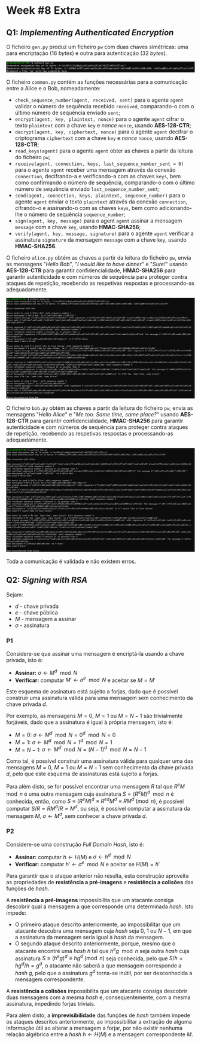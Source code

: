 # Week #8 Extra

## Q1: *Implementing Authenticated Encryption*

O ficheiro `gen.py` produz um ficheiro `pw` com duas chaves simétricas: uma para encriptação (16 *bytes*) e outra para autenticação (32 *bytes*).

![gen.py](images/q1-1.png)

O ficheiro `common.py` contém as funções necessárias para a comunicação entre a Alice e o Bob, nomeadamente:
- `check_sequence_number(agent, received, sent)` para o agente `agent` validar o número de sequência recebido `received`, comparando-o com o último número de sequência enviado `sent`;
- `encrypt(agent, key, plaintext, nonce)` para o agente `agent` cifrar o texto `plaintext` com a chave `key` e *nonce* `nonce`, usando **AES-128-CTR**;
- `decrypt(agent, key, ciphertext, nonce)` para o agente `agent` decifrar o criptograma `ciphertext` com a chave `key` e *nonce* `nonce`, usando **AES-128-CTR**;
- `read_keys(agent)` para o agente `agent` obter as chaves a partir da leitura do ficheiro `pw`;
- `receive(agent, connection, keys, last_sequence_number_sent = 0)` para o agente `agent` receber uma mensagem através da conexão `connection`, decifrando-a e verificando-a com as chaves `keys`, bem como confirmando o número de sequência, comparando-o com o último número de sequência enviado `last_sequence_number_sent`;
- `send(agent, connection, keys, plaintext, sequence_number)` para o agente `agent` enviar o texto `plaintext` através da conexão `connection`, cifrando-o e assinando-o com as chaves `keys`, bem como adicionando-lhe o número de sequência `sequence_number`;
- `sign(agent, key, message)` para o agent `agent` assinar a mensagem `message` com a chave `key`, usando **HMAC-SHA256**;
- `verify(agent, key, message, signature)` para o agente `agent` verificar a assinatura `signature` da mensagem `message` com a chave `key`, usando **HMAC-SHA256**.

O ficheiro `alice.py` obtém as chaves a partir da leitura do ficheiro `pw`, envia as mensagens "*Hello Bob*", "*I would like to have dinner*" e "*Sure!*" usando **AES-128-CTR** para garantir confidencialidade, **HMAC-SHA256** para garantir autenticidade e com números de sequência para proteger contra ataques de repetição, recebendo as respetivas respostas e processando-as adequadamente.

![alice.py](images/q1-2.png)

O ficheiro `bob.py` obtém as chaves a partir da leitura do ficheiro `pw`, envia as mensagens "*Hello Alice*" e "*Me too. Same time, same place?*" usando **AES-128-CTR** para garantir confidencialidade, **HMAC-SHA256** para garantir autenticidade e com números de sequência para proteger contra ataques de repetição, recebendo as respetivas respostas e processando-as adequadamente.

![bob.py](images/q1-3.png)

Toda a comunicação é validada e não existem erros.

## Q2: *Signing with RSA*

Sejam:
- $d$ - chave privada
- $e$ - chave pública
- $M$ - mensagem a assinar
- $\sigma$ - assinatura

### P1

Considere-se que assinar uma mensagem é encriptá-la usando a chave privada, isto é:

- **Assinar:** $\sigma \leftarrow M^d \mod N$
- **Verificar:** computar $M' \leftarrow \sigma^e \mod N$ e aceitar se $M = M'$

Este esquema de assinatura está sujeito a forjas, dado que é possível construir uma assinatura válida para uma mensagem sem conhecimento da chave privada $d$.

Por exemplo, as mensagens $M = 0$, $M = 1$ ou $M = N - 1$ são trivialmente forjáveis, dado que a assinatura é igual à própria mensagem, isto é:
- $M = 0$: $\sigma \leftarrow M^d \mod N = 0^d \mod N = 0$
- $M = 1$: $\sigma \leftarrow M^d \mod N = 1^d \mod N = 1$
- $M = N - 1$: $\sigma \leftarrow  M^d \mod N = (N - 1)^d \mod N = N - 1$

Como tal, é possível construir uma assinatura válida para qualquer uma das mensagens $M = 0$, $M = 1$ ou $M = N - 1$ sem conhecimento da chave privada $d$, pelo que este esquema de assinaturas está sujeito a forjas.

Para além disto, se for possível encontrar uma mensagem $R$ tal que $R^eM \mod n$ é uma outra mensagem cuja assinatura $S = (R^eM)^d \mod n$ é conhecida, então, como $S \equiv (R^eM)^d \equiv R^{ed}M^d \equiv RM^d \pmod{n}$, é possível computar $S/R = RM^d/R = M^d$, ou seja, é possível computar a assinatura da mensagem $M$, $\sigma \leftarrow M^d$, sem conhecer a chave privada $d$.

### P2

Considere-se uma construção *Full Domain Hash*, isto é:

- **Assinar:** computar $h \leftarrow H(M)$ e $\sigma \leftarrow h^d \mod N$
- **Verificar:** computar $h' \leftarrow \sigma^e \mod N$ e aceitar se $H(M) = h'$

Para garantir que o ataque anterior não resulta, esta construção aproveita as propriedades de **resistência a pré-imagens** e **resistência a colisões** das funções de *hash*. 

A **resistência a pré-imagens** impossibilita que um atacante consiga descobrir qual a mensagem a que corresponde uma determinada *hash*. 
Isto impede:
- O primeiro ataque descrito anteriormente, ao impossibilitar que um atacante descubra uma mensagem cuja *hash* seja $0$, $1$ ou $N - 1$, em que a assinatura da mensagem seria igual à *hash* da mensagem. 
- O segundo ataque descrito anteriormente, porque, mesmo que o atacante encontre uma *hash* $h$ tal que $h^eg \mod n$ seja outra *hash* cuja assinatura $S \equiv (h^eg)^d \equiv hg^d \pmod{n}$ seja conhecida, pelo que $S/h = hg^d / h = g^d$, o atacante não saberá a que mensagem corresponde a *hash* $g$, pelo que a assinatura $g^d$ torna-se inútil, por ser desconhecida a mensagem correspondente.

A **resistência a colisões** impossibilita que um atacante consiga descobrir duas mensagens com a mesma *hash* e, consequentemente, com a mesma assinatura, impedindo forjas triviais.

Para além disto, a **imprevisibilidade** das funções de *hash* também impede os ataques descritos anteriormente, ao impossibilitar a extração de alguma informação útil ao alterar a mensagem a forjar, por não existir nenhuma relação algébrica entre a *hash* $h \leftarrow H(M)$ e a mensagem correspondente $M$.
